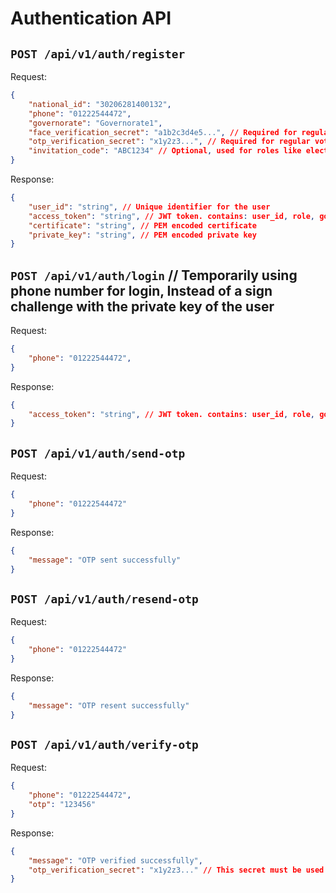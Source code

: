 # **Authentication API**

## `POST /api/v1/auth/register`

Request:

```json
{
    "national_id": "30206281400132",
    "phone": "01222544472",
    "governorate": "Governorate1",
    "face_verification_secret": "a1b2c3d4e5...", // Required for regular voters, obtained from face verification process
    "otp_verification_secret": "x1y2z3...", // Required for regular voters, obtained from OTP verification
    "invitation_code": "ABC1234" // Optional, used for roles like election commission or auditor (bypasses all verification)
}
```

Response:

```json
{
    "user_id": "string", // Unique identifier for the user
    "access_token": "string", // JWT token. contains: user_id, role, governorate
    "certificate": "string", // PEM encoded certificate
    "private_key": "string", // PEM encoded private key
}
```

## `POST /api/v1/auth/login` // Temporarily using phone number for login, Instead of a sign challenge with the private key of the user

Request:

```json
{
    "phone": "01222544472",
}
```

Response:

```json
{
    "access_token": "string", // JWT token. contains: user_id, role, governorate
}
```

## `POST /api/v1/auth/send-otp`

Request:

```json
{
    "phone": "01222544472"
}
```

Response:

```json
{
    "message": "OTP sent successfully"
}
```

## `POST /api/v1/auth/resend-otp`

Request:

```json
{
    "phone": "01222544472"
}
```

Response:

```json
{
    "message": "OTP resent successfully"
}
```

## `POST /api/v1/auth/verify-otp`

Request:

```json
{
    "phone": "01222544472",
    "otp": "123456"
}
```

Response:

```json
{
    "message": "OTP verified successfully",
    "otp_verification_secret": "x1y2z3..." // This secret must be used in the registration request
}
```
